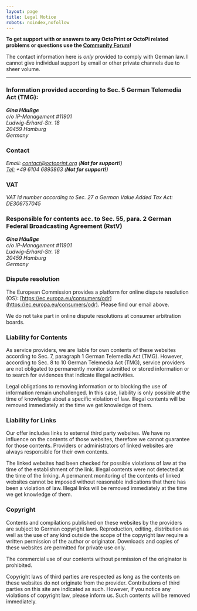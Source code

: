 ```yaml
---
layout: page
title: Legal Notice
robots: noindex,nofollow
---
```


<div class="alert">
    <p><strong>
        To get support with or answers to any OctoPrint or OctoPi related problems or questions use the
        <a href="https://community.octoprint.org" target="_blank">Community Forum</a>!
    </strong></p>
    <p>
        The contact information here is <em>only</em> provided to comply with German law.
        I cannot give individual support by email or other private channels due to sheer volume.
    </p>
</div>

---

### Information provided according to Sec. 5 German Telemedia Act (TMG):

<address>
    <strong>Gina Häußge</strong><br>
    c/o IP-Management #11901<br>
    Ludwig-Erhard-Str. 18<br>
    20459 Hamburg<br>
    Germany
</address>

### Contact

<address>
    Email: <a href="mailto:contact@octoprint.org">contact@octoprint.org</a> (<strong>Not for support!</strong>)<br>
    <abbr title="Telefon">Tel:</abbr> +49 6104 6893863 (<strong>Not for support!</strong>)
</address>

### VAT

<address>
    VAT Id number according to Sec. 27 a German Value Added Tax Act: DE306757045
</address>

### Responsible for contents acc. to Sec. 55, para. 2 German Federal Broadcasting Agreement (RstV)

<address>
    <strong>Gina Häußge</strong><br>
    c/o IP-Management #11901<br>
    Ludwig-Erhard-Str. 18<br>
    20459 Hamburg<br>
    Germany
</address>

### Dispute resolution

The European Commission provides a platform for online dispute resolution (OS): [https://ec.europa.eu/consumers/odr](https://ec.europa.eu/consumers/odr).
Please find our email above.

We do not take part in online dispute resolutions at consumer arbitration boards.

### Liability for Contents

As service providers, we are liable for own contents of these websites according to Sec. 7, paragraph 1 German
Telemedia Act (TMG). However, according to Sec. 8 to 10 German Telemedia Act (TMG), service providers are not obligated
to permanently monitor submitted or stored information or to search for evidences that indicate illegal activities.

Legal obligations to removing information or to blocking the use of information remain unchallenged. In this case,
liability is only possible at the time of knowledge about a specific violation of law. Illegal contents will be removed
immediately at the time we get knowledge of them.

### Liability for Links

Our offer includes links to external third party websites. We have no influence on the contents of those websites,
therefore we cannot guarantee for those contents. Providers or administrators of linked websites are always responsible
for their own contents.

The linked websites had been checked for possible violations of law at the time of the establishment of the link.
Illegal contents were not detected at the time of the linking. A permanent monitoring of the contents of linked websites
cannot be imposed without reasonable indications that there has been a violation of law. Illegal links will be removed
immediately at the time we get knowledge of them.

### Copyright

Contents and compilations published on these websites by the providers are subject to German copyright laws.
Reproduction, editing, distribution as well as the use of any kind outside the scope of the copyright law require a
written permission of the author or originator. Downloads and copies of these websites are permitted for private use
only.

The commercial use of our contents without permission of the originator is prohibited.

Copyright laws of third parties are respected as long as the contents on these websites do not originate from the
provider. Contributions of third parties on this site are indicated as such. However, if you notice any violations of
copyright law, please inform us. Such contents will be removed immediately.
